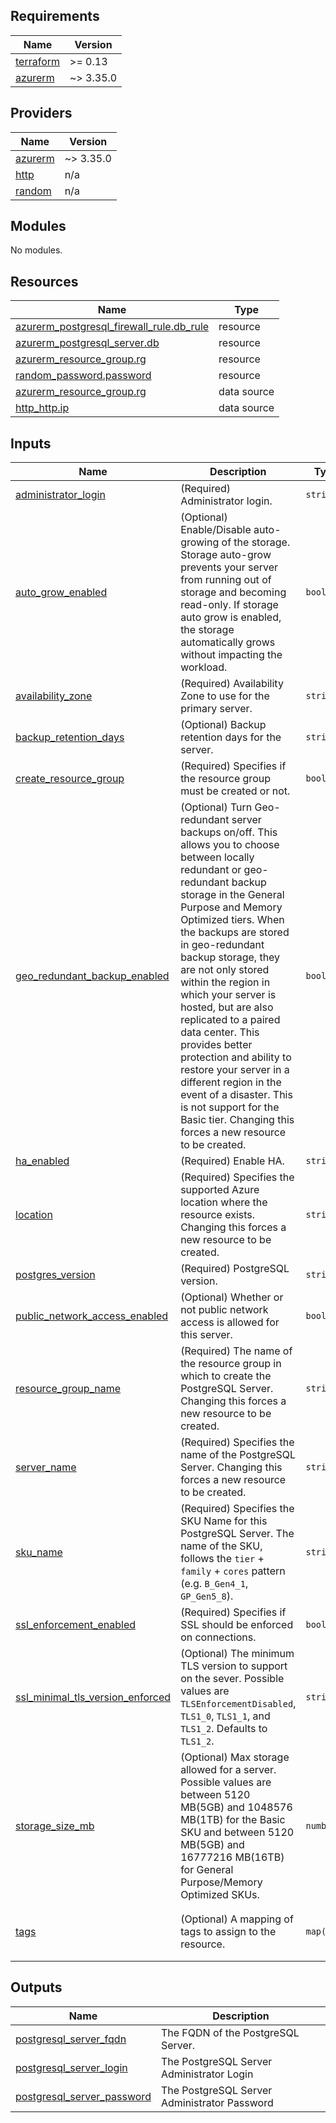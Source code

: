 <!-- BEGIN_TF_DOCS -->
## Requirements

| Name | Version |
|------|---------|
| <a name="requirement_terraform"></a> [terraform](#requirement\_terraform) | >= 0.13 |
| <a name="requirement_azurerm"></a> [azurerm](#requirement\_azurerm) | ~> 3.35.0 |

## Providers

| Name | Version |
|------|---------|
| <a name="provider_azurerm"></a> [azurerm](#provider\_azurerm) | ~> 3.35.0 |
| <a name="provider_http"></a> [http](#provider\_http) | n/a |
| <a name="provider_random"></a> [random](#provider\_random) | n/a |

## Modules

No modules.

## Resources

| Name | Type |
|------|------|
| [azurerm_postgresql_firewall_rule.db_rule](https://registry.terraform.io/providers/hashicorp/azurerm/latest/docs/resources/postgresql_firewall_rule) | resource |
| [azurerm_postgresql_server.db](https://registry.terraform.io/providers/hashicorp/azurerm/latest/docs/resources/postgresql_server) | resource |
| [azurerm_resource_group.rg](https://registry.terraform.io/providers/hashicorp/azurerm/latest/docs/resources/resource_group) | resource |
| [random_password.password](https://registry.terraform.io/providers/hashicorp/random/latest/docs/resources/password) | resource |
| [azurerm_resource_group.rg](https://registry.terraform.io/providers/hashicorp/azurerm/latest/docs/data-sources/resource_group) | data source |
| [http_http.ip](https://registry.terraform.io/providers/hashicorp/http/latest/docs/data-sources/http) | data source |

## Inputs

| Name | Description | Type | Default | Required |
|------|-------------|------|---------|:--------:|
| <a name="input_administrator_login"></a> [administrator\_login](#input\_administrator\_login) | (Required) Administrator login. | `string` | n/a | yes |
| <a name="input_auto_grow_enabled"></a> [auto\_grow\_enabled](#input\_auto\_grow\_enabled) | (Optional) Enable/Disable auto-growing of the storage. Storage auto-grow prevents your server from running out of storage and becoming read-only. If storage auto grow is enabled, the storage automatically grows without impacting the workload. | `bool` | `true` | no |
| <a name="input_availability_zone"></a> [availability\_zone](#input\_availability\_zone) | (Required) Availability Zone to use for the primary server. | `string` | n/a | yes |
| <a name="input_backup_retention_days"></a> [backup\_retention\_days](#input\_backup\_retention\_days) | (Optional) Backup retention days for the server. | `string` | `"7"` | no |
| <a name="input_create_resource_group"></a> [create\_resource\_group](#input\_create\_resource\_group) | (Required) Specifies if the resource group must be created or not. | `bool` | n/a | yes |
| <a name="input_geo_redundant_backup_enabled"></a> [geo\_redundant\_backup\_enabled](#input\_geo\_redundant\_backup\_enabled) | (Optional) Turn Geo-redundant server backups on/off. This allows you to choose between locally redundant or geo-redundant backup storage in the General Purpose and Memory Optimized tiers. When the backups are stored in geo-redundant backup storage, they are not only stored within the region in which your server is hosted, but are also replicated to a paired data center. This provides better protection and ability to restore your server in a different region in the event of a disaster. This is not support for the Basic tier. Changing this forces a new resource to be created. | `bool` | `true` | no |
| <a name="input_ha_enabled"></a> [ha\_enabled](#input\_ha\_enabled) | (Required) Enable HA. | `string` | n/a | yes |
| <a name="input_location"></a> [location](#input\_location) | (Required) Specifies the supported Azure location where the resource exists. Changing this forces a new resource to be created. | `string` | n/a | yes |
| <a name="input_postgres_version"></a> [postgres\_version](#input\_postgres\_version) | (Required) PostgreSQL version. | `string` | n/a | yes |
| <a name="input_public_network_access_enabled"></a> [public\_network\_access\_enabled](#input\_public\_network\_access\_enabled) | (Optional) Whether or not public network access is allowed for this server. | `bool` | `true` | no |
| <a name="input_resource_group_name"></a> [resource\_group\_name](#input\_resource\_group\_name) | (Required) The name of the resource group in which to create the PostgreSQL Server. Changing this forces a new resource to be created. | `string` | n/a | yes |
| <a name="input_server_name"></a> [server\_name](#input\_server\_name) | (Required) Specifies the name of the PostgreSQL Server. Changing this forces a new resource to be created. | `string` | n/a | yes |
| <a name="input_sku_name"></a> [sku\_name](#input\_sku\_name) | (Required) Specifies the SKU Name for this PostgreSQL Server. The name of the SKU, follows the `tier` + `family` + `cores` pattern (e.g. `B_Gen4_1`, `GP_Gen5_8`). | `string` | n/a | yes |
| <a name="input_ssl_enforcement_enabled"></a> [ssl\_enforcement\_enabled](#input\_ssl\_enforcement\_enabled) | (Required) Specifies if SSL should be enforced on connections. | `bool` | n/a | yes |
| <a name="input_ssl_minimal_tls_version_enforced"></a> [ssl\_minimal\_tls\_version\_enforced](#input\_ssl\_minimal\_tls\_version\_enforced) | (Optional) The minimum TLS version to support on the sever. Possible values are `TLSEnforcementDisabled`, `TLS1_0`, `TLS1_1`, and `TLS1_2`. Defaults to `TLS1_2`. | `string` | `"TLS1_2"` | no |
| <a name="input_storage_size_mb"></a> [storage\_size\_mb](#input\_storage\_size\_mb) | (Optional) Max storage allowed for a server. Possible values are between 5120 MB(5GB) and 1048576 MB(1TB) for the Basic SKU and between 5120 MB(5GB) and 16777216 MB(16TB) for General Purpose/Memory Optimized SKUs. | `number` | `640000` | no |
| <a name="input_tags"></a> [tags](#input\_tags) | (Optional) A mapping of tags to assign to the resource. | `map(any)` | <pre>{<br>  "environment": "test",<br>  "owner": "ntt"<br>}</pre> | no |

## Outputs

| Name | Description |
|------|-------------|
| <a name="output_postgresql_server_fqdn"></a> [postgresql\_server\_fqdn](#output\_postgresql\_server\_fqdn) | The FQDN of the PostgreSQL Server. |
| <a name="output_postgresql_server_login"></a> [postgresql\_server\_login](#output\_postgresql\_server\_login) | The PostgreSQL Server Administrator Login |
| <a name="output_postgresql_server_password"></a> [postgresql\_server\_password](#output\_postgresql\_server\_password) | The PostgreSQL Server Administrator Password |
<!-- END_TF_DOCS -->